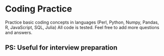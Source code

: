 # Coding Practice
Practice basic coding concepts in languages (Perl, Python, Numpy, Pandas, R, JavaScript, SQL, Julia)
All code is tested. Feel free to add more questions and answers.

## PS: Useful for interview preparation
